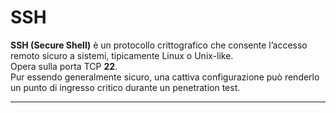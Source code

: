# SSH
**SSH (Secure Shell)** è un protocollo crittografico che consente l’accesso remoto sicuro a sistemi, tipicamente Linux o Unix-like. <br>
Opera sulla porta TCP **22**. <br>
Pur essendo generalmente sicuro, una cattiva configurazione può renderlo un punto di ingresso critico durante un penetration test.
 
---
